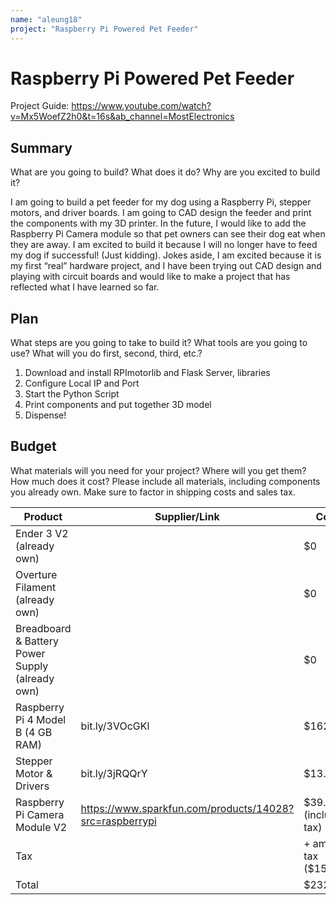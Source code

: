 ```yaml
---
name: "aleung18"
project: "Raspberry Pi Powered Pet Feeder"
---
```


# Raspberry Pi Powered Pet Feeder

Project Guide: https://www.youtube.com/watch?v=Mx5WoefZ2h0&t=16s&ab_channel=MostElectronics

## Summary

What are you going to build? What does it do? Why are you excited to build it?

I am going to build a pet feeder for my dog using a Raspberry Pi, stepper motors, and driver boards. 
I am going to CAD design the feeder and print the components with my 3D printer. 
In the future, I would like to add the Raspberry Pi Camera module so that pet owners can see their dog eat when they are away. 
I am excited to build it because I will no longer have to feed my dog if successful! (Just kidding). 
Jokes aside, I am excited because it is my first “real” hardware project, and I have been trying out CAD design and playing with circuit boards 
and would like to make a project that has reflected what I have learned so far.

## Plan

What steps are you going to take to build it? What tools are you going to use? What will you do first, second, third, etc.?

1. Download and install RPImotorlib and Flask Server, libraries
2. Configure Local IP and Port
3. Start the Python Script
4. Print components and put together 3D model
5. Dispense!

## Budget

What materials will you need for your project? Where will you get them? How much does it cost? Please include all materials, including components you already own. Make sure to factor in shipping costs and sales tax.

| Product                            | Supplier/Link                                           | Cost   |
| ---------------                    | --------------------------------------------------------| ------ |
| Ender 3 V2 (already own)           |                                                         | $0     |
| Overture Filament (already own)    |                                                         | $0     |
| Breadboard & Battery Power Supply (already own)                                              || $0     |
| Raspberry Pi 4 Model B (4 GB RAM)  | bit.ly/3VOcGKl                                          | $162.89|
| Stepper Motor & Drivers            | bit.ly/3jRQQrY                                          | $13.99 |
| Raspberry Pi Camera Module V2      | https://www.sparkfun.com/products/14028?src=raspberrypi | $39.96 (including tax)|
| Tax                                |                                                         | + amazon tax ($15.26) |
| Total                              |                                                         | $232.10|
